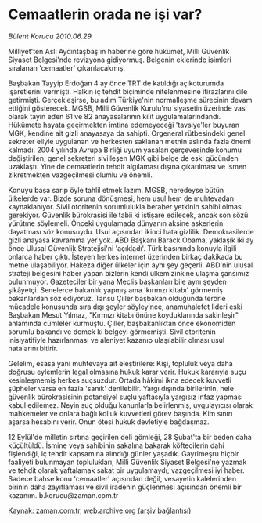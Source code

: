 # Cemaatlerin orada ne işi var?

*Bülent Korucu 2010.06.29*

<td class="columnist-detail">
<p>Milliyet'ten Aslı Aydıntaşbaş'ın haberine göre hükümet, Milli Güvenlik Siyaset Belgesi'nde revizyona gidiyormuş. Belgenin eklerinde isimleri sıralanan 'cemaatler' çıkarılacakmış.</p>
<p>
<div id="haberMetinDiv">
<p>Başbakan Tayyip Erdoğan 4 ay önce TRT'de katıldığı açıkoturumda işaretlerini vermişti. Halkın iç tehdit biçiminde nitelenmesine itirazlarını dile getirmişti. Gerçekleşirse, bu adım Türkiye'nin normalleşme sürecinin devam ettiğini gösterecek. MGSB, Milli Güvenlik Kurulu'nu siyasetin üzerinde vasi olarak tayin eden 61 ve 82 anayasalarının kilit uygulamalarındandı. Hükümete hayata geçirmekten imtina edemeyeceği 'tavsiye'ler buyuran MGK, kendine ait gizli anayasaya da sahipti. Orgeneral rütbesindeki genel sekreter eliyle uygulanan ve herkesten saklanan metnin aslında fazla önemi kalmadı. 2004 yılında Avrupa Birliği uyum yasaları çerçevesinde konumu değiştirilen, genel sekreteri sivilleşen MGK gibi belge de eski gücünden uzaklaştı. Yine de cemaatlerin tehdit algılaması dışına çıkarılması ve ismen zikretmekten vazgeçilmesi olumlu ve önemli.
<p>Konuyu başa sarıp öyle tahlil etmek lazım. MGSB, neredeyse bütün ülkelerde var. Bizde soruna dönüşmesi, hem usul hem de muhtevadan kaynaklanıyor. Sivil otoritenin sorumlulukla beraber yetkinin sahibi olması gerekiyor. Güvenlik bürokrasisi ile tabii ki istişare edilecek, ancak son sözü yürütme söylemeli. Önceki uygulamada dünyanın aksine askerlerin dayatması söz konusuydu. Usul açısından ikinci hata gizlilik. Demokrasilerde gizli anayasa kavramına yer yok. ABD Başkanı Barack Obama, yaklaşık iki ay önce Ulusal Güvenlik Stratejisi'ni 'açıkladı'. Türk basınında konuyla ilgili onlarca haber çıktı. İsteyen herkes internet üzerinden birkaç dakikada bu metne ulaşabiliyor. Hakeza diğer ülkeler için aynı şey geçerli. ABD'nin ulusal strateji belgesini haber yapan bizlerin kendi ülkemizinkine ulaşma şansımız bulunmuyor. Gazeteciler bir yana Meclis başkanları bile aynı şeyden şikâyetçi. Senelerce bakanlık yapmış ama 'kırmızı kitabı' görmemiş bakanlardan söz ediyoruz. Tansu Çiller başbakan olduğunda terörle mücadele konusunda sıra dışı şeyler söyleyince, anamuhalefet lideri eski Başbakan Mesut Yılmaz, "Kırmızı kitabı önüne koyduklarında sakinleşir" anlamında cümleler kurmuştu. Çiller, başbakanlıktan önce ekonomiden sorumlu bakandı ve demek ki belgeyi görmemişti. Sivil otoritenin inisiyatifiyle hazırlanması ve aleniyet kazanıp ulaşılabilir olması usul hatalarını bitirir.
<p>Gelelim, esasa yani muhtevaya ait eleştirilere: Kişi, topluluk veya daha doğrusu eylemlerin legal olmasına hukuk karar verir. Hukuk kararıyla suçu kesinleşmemiş herkes suçsuzdur. Ortada hâkimi ikna edecek kuvvetli şüpheler varsa en fazla 'sanık' denilebilir. Yargı dışında birilerinin, hele güvenlik bürokrasisinin potansiyel suçlu yaftasıyla yargısız infaz yapması kabul edilemez. Neyin suç olduğu kanunlarla belirlenmiş, uygulayıcısı olarak mahkemeler ve onlara bağlı kolluk kuvvetleri görev başında. Kim sınırı aşarsa hesabını verir. Onun ötesi hukuk devletiyle bağdaşmaz.
<p>12 Eylül'de milletin sırtına geçirilen deli gömleği, 28 Şubat'ta bir beden daha küçültüldü. İsmine veya sahibinin sakalına bakarak köftecilerin dahi fişlendiği, iç tehdit kapsamına alındığı günler yaşadık. Gayrimeşru hiçbir faaliyeti bulunmayan toplulukları, Milli Güvenlik Siyaset Belgesi'ne yazmak ve tehdit olarak yaftalamak sakat bir uygulamaydı; vazgeçilmesi iyi haber. Sadece bahse konu 'cemaatler' açısından değil, vesayetin kalelerinden birinin daha zayıflaması ve sivil iradenin güçlenmesi açısından önemli bir kazanım. b.korucu@zaman.com.tr</p></p></p></p></div>
</p>
<a href="http://web.archive.org/web/20110106172249/mailto:b.korucu@zaman.com.tr">
</a></td>

Kaynak: [zaman.com.tr](http://zaman.com.tr/yazar.do?yazino=1000605), [web.archive.org (arşiv bağlantısı)](http://web.archive.org/web/20110106172249/http://www.zaman.com.tr/yazar.do?yazino=1000605)
